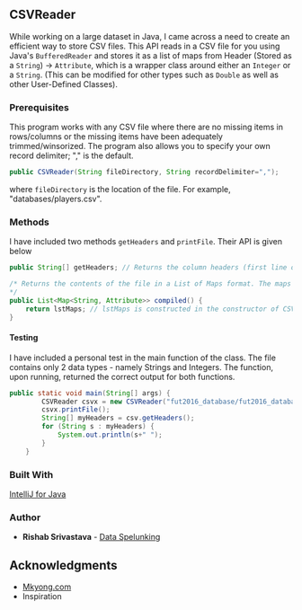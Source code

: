 ## CSVReader

While working on a large dataset in Java, I came across a need to create an efficient way to store CSV files. This API reads in a CSV file for you using Java's `BufferedReader` and stores it as a list of maps from Header (Stored as a `String`) -> `Attribute`, which is a wrapper class around either an `Integer` or a `String`. (This can be modified for other types such as `Double` as well as other User-Defined Classes).

### Prerequisites

This program works with any CSV file where there are no missing items in rows/columns or the missing items have been adequately trimmed/winsorized. The program also allows you to specify your own record delimiter; "," is the default.

```java
public CSVReader(String fileDirectory, String recordDelimiter=",");
```
where `fileDirectory` is the location of the file. For example, "databases/players.csv".

### Methods

I have included two methods `getHeaders` and `printFile`. Their API is given below

```java
public String[] getHeaders; // Returns the column headers (first line of the CSV) as an Array of Strings

/* Returns the contents of the file in a List of Maps format. The maps have the column header as a key and an `Attribute` (Wrapper class) as value. As a result, each row is represesnted as a map in the list. 
*/
public List<Map<String, Attribute>> compiled() {
	return lstMaps; // lstMaps is constructed in the constructor of CSVReader itself using the private method readmyFile
}
```

#### Testing

I have included a personal test in the main function of the class. The file contains only 2 data types - namely Strings and Integers. The function, upon running, returned the correct output for both functions.

```java
public static void main(String[] args) {
		CSVReader csvx = new CSVReader("fut2016_database/fut2016_database.csv",",");
		csvx.printFile();
		String[] myHeaders = csv.getHeaders();
		for (String s : myHeaders) {
			System.out.println(s+" ");
		}
	}
```


### Built With

[IntelliJ for Java](https://www.jetbrains.com/idea/) 

### Author

* **Rishab Srivastava** - [Data Spelunking](https://rishab231.github.io/)

## Acknowledgments

* [Mkyong.com](https://www.mkyong.com/java/how-to-read-and-parse-csv-file-in-java/)
* Inspiration